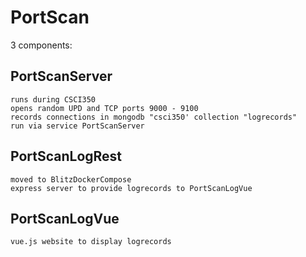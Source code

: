 # PortScan
3 components:
## PortScanServer
    runs during CSCI350
    opens random UPD and TCP ports 9000 - 9100
    records connections in mongodb "csci350' collection "logrecords"
    run via service PortScanServer
## PortScanLogRest
    moved to BlitzDockerCompose
    express server to provide logrecords to PortScanLogVue
## PortScanLogVue
    vue.js website to display logrecords
